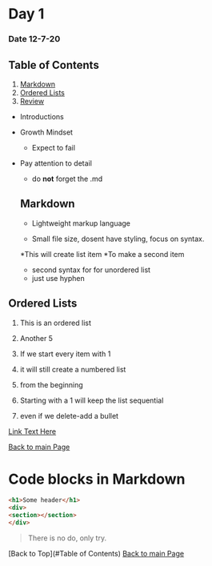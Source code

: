 # Day 1
### Date 12-7-20
  
## Table of Contents
 
 1. [Markdown](#markdown)
 1. [Ordered Lists](#ordered-lists)
 1. [Review](#review)
  
  - Introductions

- Growth Mindset
  - Expect to fail

- Pay attention to detail
  - do **not** forget the .md

  ## Markdown
  
  - Lightweight markup language
  
  - Small file size, dosent have styling, focus on syntax.
  
  *This will create list item
  *To make a second item
  
  - second syntax for for unordered list
  - just use hyphen
  
 ## Ordered Lists
  
  1. This is an ordered list
  1. Another 5
  
  1. If we start every item with 1
  1. it will still create a numbered list
  1. from the beginning
  1. Starting with a 1 will keep the list sequential
  1. even if we delete-add a bullet
  
  [Link Text Here](https://github.com/)
  
  [Back to main Page](README.md)
  
  <h1>Code blocks in Markdown</h1>
  
  ```html
<h1>Some header</h1>
<div>
  <section></section>
</div>
```

>There is no do, only try.


[Back to Top](#Table of Contents)
[Back to main Page](README.md)